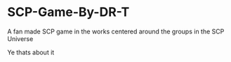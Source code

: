 # SCP-Game-By-DR-T
 A fan made SCP game in the works centered around the groups in the SCP Universe

Ye thats about it
